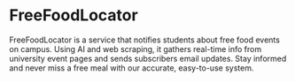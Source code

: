 # FreeFoodLocator
FreeFoodLocator is a service that notifies students about free food events on campus. Using AI and web scraping, it gathers real-time info from university event pages and sends subscribers email updates. Stay informed and never miss a free meal with our accurate, easy-to-use system.

